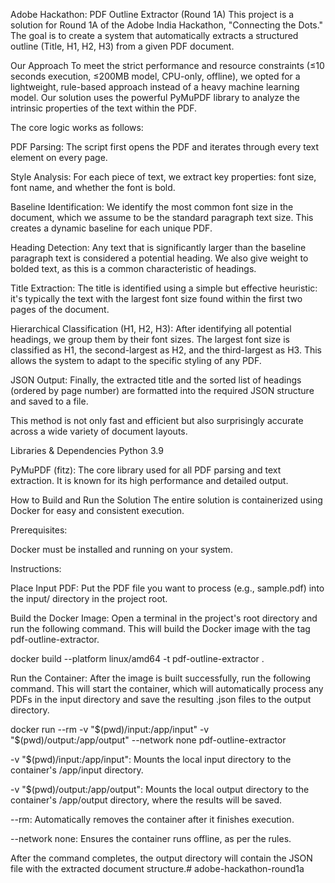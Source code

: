Adobe Hackathon: PDF Outline Extractor (Round 1A)
This project is a solution for Round 1A of the Adobe India Hackathon, "Connecting the Dots." The goal is to create a system that automatically extracts a structured outline (Title, H1, H2, H3) from a given PDF document.

Our Approach
To meet the strict performance and resource constraints (≤10 seconds execution, ≤200MB model, CPU-only, offline), we opted for a lightweight, rule-based approach instead of a heavy machine learning model. Our solution uses the powerful PyMuPDF library to analyze the intrinsic properties of the text within the PDF.

The core logic works as follows:

PDF Parsing: The script first opens the PDF and iterates through every text element on every page.

Style Analysis: For each piece of text, we extract key properties: font size, font name, and whether the font is bold.

Baseline Identification: We identify the most common font size in the document, which we assume to be the standard paragraph text size. This creates a dynamic baseline for each unique PDF.

Heading Detection: Any text that is significantly larger than the baseline paragraph text is considered a potential heading. We also give weight to bolded text, as this is a common characteristic of headings.

Title Extraction: The title is identified using a simple but effective heuristic: it's typically the text with the largest font size found within the first two pages of the document.

Hierarchical Classification (H1, H2, H3): After identifying all potential headings, we group them by their font sizes. The largest font size is classified as H1, the second-largest as H2, and the third-largest as H3. This allows the system to adapt to the specific styling of any PDF.

JSON Output: Finally, the extracted title and the sorted list of headings (ordered by page number) are formatted into the required JSON structure and saved to a file.

This method is not only fast and efficient but also surprisingly accurate across a wide variety of document layouts.

Libraries & Dependencies
Python 3.9

PyMuPDF (fitz): The core library used for all PDF parsing and text extraction. It is known for its high performance and detailed output.

How to Build and Run the Solution
The entire solution is containerized using Docker for easy and consistent execution.

Prerequisites:

Docker must be installed and running on your system.

Instructions:

Place Input PDF: Put the PDF file you want to process (e.g., sample.pdf) into the input/ directory in the project root.

Build the Docker Image: Open a terminal in the project's root directory and run the following command. This will build the Docker image with the tag pdf-outline-extractor.

docker build --platform linux/amd64 -t pdf-outline-extractor .

Run the Container: After the image is built successfully, run the following command. This will start the container, which will automatically process any PDFs in the input directory and save the resulting .json files to the output directory.

docker run --rm -v "$(pwd)/input:/app/input" -v "$(pwd)/output:/app/output" --network none pdf-outline-extractor

-v "$(pwd)/input:/app/input": Mounts the local input directory to the container's /app/input directory.

-v "$(pwd)/output:/app/output": Mounts the local output directory to the container's /app/output directory, where the results will be saved.

--rm: Automatically removes the container after it finishes execution.

--network none: Ensures the container runs offline, as per the rules.

After the command completes, the output directory will contain the JSON file with the extracted document structure.#   a d o b e - h a c k a t h o n - r o u n d 1 a  
 